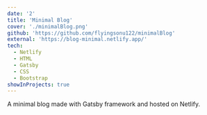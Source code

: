 ```yaml
---
date: '2'
title: 'Minimal Blog'
cover: './minimalBlog.png'
github: 'https://github.com/flyingsonu122/minimalBlog'
external: 'https://blog-minimal.netlify.app/'
tech:
  - Netlify
  - HTML
  - Gatsby
  - CSS
  - Bootstrap
showInProjects: true
---
```


A minimal blog made with Gatsby framework and hosted on Netlify.

